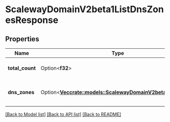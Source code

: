 # ScalewayDomainV2beta1ListDnsZonesResponse

## Properties

Name | Type | Description | Notes
------------ | ------------- | ------------- | -------------
**total_count** | Option<**f32**> | The total number of DNS zones | [optional]
**dns_zones** | Option<[**Vec<crate::models::ScalewayDomainV2beta1DnsZone>**](scaleway.domain.v2beta1.DNSZone.md)> | The paginated returned DNS zones | [optional]

[[Back to Model list]](../README.md#documentation-for-models) [[Back to API list]](../README.md#documentation-for-api-endpoints) [[Back to README]](../README.md)


